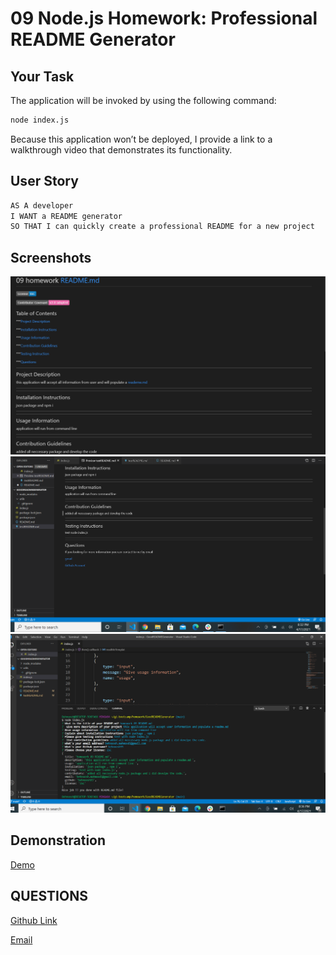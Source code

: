 # 09 Node.js Homework: Professional README Generator

## Your Task

The application will be invoked by using the following command:

```bash
node index.js
```

Because this application won’t be deployed, I  provide a link to a walkthrough video that demonstrates its functionality. 


## User Story

```md
AS A developer
I WANT a README generator
SO THAT I can quickly create a professional README for a new project
```

## Screenshots
![](img/Screenshot_1.png)
![](img/Screenshot_2.PNG)
![](img/Screenshot_3.PNG)

## Demonstration
[Demo](https://drive.google.com/file/d/1fygVdj8RzihhdWCYzHpIKQO_0EY-X0wm/view)

## QUESTIONS

[Github Link](https://github.com/Behnoosh93/goodREADMEGenerator)

[Email](mailto:behnoosh.mahmoodi@gmail.com?)